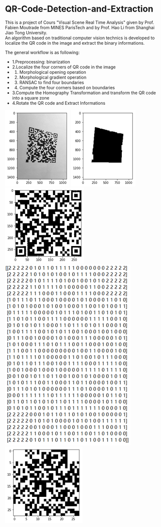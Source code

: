 # QR-Code-Detection-and-Extraction  

This is a project of Cours "Visual Scene Real Time Analysis" given by Prof. Fabien Moutrade from MINES ParisTech and by Prof. Hao Li from Shanghai Jiao Tong University.  
An algorithm based on traditional computer vision technics is developed to localize the QR code in the image and extract the binary informations.  

The general workflow is as following:    
- 1.Preprocessing: binarization  
- 2.Localize the four corners of QR code in the image  
- 1. Morphological opening operation  
- 2. Morphological gradient operation  
- 3. RANSAC to find four boundaries  
- 4. Compute the four corners based on boundaries  
- 3.Compute the Homography Transformation and transform the QR code into a square zone  
- 4.Rotate the QR code and Extract Informations  


![original image](https://github.com/JiadongWANG94/QR-Code-Detection-and-Extraction/blob/master/image_report/original_photo.png)
![morphological opening](https://github.com/JiadongWANG94/QR-Code-Detection-and-Extraction/blob/master/image_report/opening.png)
![homography transformation](https://github.com/JiadongWANG94/QR-Code-Detection-and-Extraction/blob/master/image_report/homography.png)
![data extracted](https://github.com/JiadongWANG94/QR-Code-Detection-and-Extraction/blob/master/image_report/data.png)
![reconstructed](https://github.com/JiadongWANG94/QR-Code-Detection-and-Extraction/blob/master/image_report/reconstructed.png)
